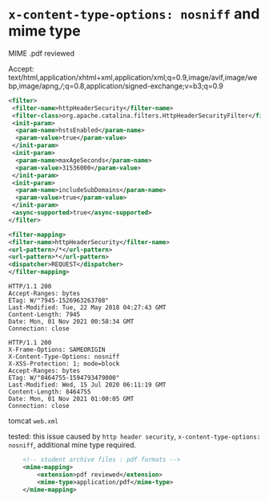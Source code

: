 # `x-content-type-options: nosniff` and mime type

MIME .pdf reviewed

Accept: text/html,application/xhtml+xml,application/xml;q=0.9,image/avif,image/webp,image/apng,_/_;q=0.8,application/signed-exchange;v=b3;q=0.9

```xml
<filter>
 <filter-name>httpHeaderSecurity</filter-name>
 <filter-class>org.apache.catalina.filters.HttpHeaderSecurityFilter</filter-class>
 <init-param>
  <param-name>hstsEnabled</param-name>
  <param-value>true</param-value>
 </init-param>
 <init-param>
  <param-name>maxAgeSeconds</param-name>
  <param-value>31536000</param-value>
 </init-param>
 <init-param>
  <param-name>includeSubDomains</param-name>
  <param-value>true</param-value>
 </init-param>
 <async-supported>true</async-supported>
</filter>

<filter-mapping>
<filter-name>httpHeaderSecurity</filter-name>
<url-pattern>/*</url-pattern>
<url-pattern>*</url-pattern>
<dispatcher>REQUEST</dispatcher>
</filter-mapping>
```

```
HTTP/1.1 200
Accept-Ranges: bytes
ETag: W/"7945-1526963263708"
Last-Modified: Tue, 22 May 2018 04:27:43 GMT
Content-Length: 7945
Date: Mon, 01 Nov 2021 00:58:34 GMT
Connection: close
```

```
HTTP/1.1 200
X-Frame-Options: SAMEORIGIN
X-Content-Type-Options: nosniff
X-XSS-Protection: 1; mode=block
Accept-Ranges: bytes
ETag: W/"8464755-1594793479000"
Last-Modified: Wed, 15 Jul 2020 06:11:19 GMT
Content-Length: 8464755
Date: Mon, 01 Nov 2021 01:00:05 GMT
Connection: close
```

tomcat `web.xml`

tested: this issue caused by `http header security`, `x-content-type-options: nosniff`, additional mine type required.

```xml
    <!-- student archive files : pdf formats -->
    <mime-mapping>
        <extension>pdf reviewed</extension>
        <mime-type>application/pdf</mime-type>
    </mime-mapping>
```
